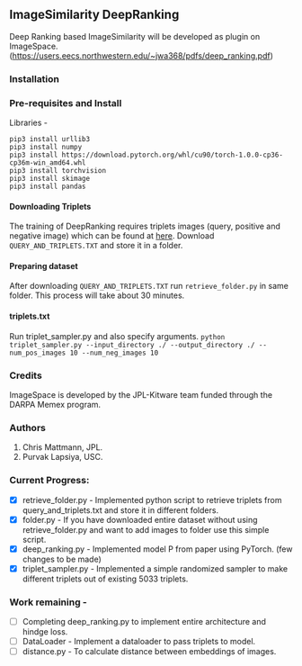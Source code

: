 ## ImageSimilarity DeepRanking
Deep Ranking based ImageSimilarity will be developed as plugin on ImageSpace.
(https://users.eecs.northwestern.edu/~jwa368/pdfs/deep_ranking.pdf)

### Installation 
### Pre-requisites and Install

Libraries -
```
pip3 install urllib3
pip3 install numpy
pip3 install https://download.pytorch.org/whl/cu90/torch-1.0.0-cp36-cp36m-win_amd64.whl
pip3 install torchvision
pip3 install skimage
pip3 install pandas
```
#### Downloading Triplets
The training of DeepRanking requires triplets images (query, positive and negative image) which can be found at [here](https://sites.google.com/site/imagesimilaritydata/download). Download ```QUERY_AND_TRIPLETS.TXT``` and store it in a folder.

#### Preparing dataset
After downloading ```QUERY_AND_TRIPLETS.TXT``` run ```retrieve_folder.py``` in same folder. This process will take about 30 minutes.

#### triplets.txt
Run triplet_sampler.py and also specify arguments.
``` python triplet_sampler.py --input_directory ./ --output_directory ./ --num_pos_images 10 --num_neg_images 10 ```

### Credits
ImageSpace is developed by the JPL-Kitware team funded through the DARPA Memex program. 

### Authors
1. Chris Mattmann, JPL.
2. Purvak Lapsiya, USC.

### Current Progress:
- [x] retrieve_folder.py - Implemented python script to retrieve triplets from query_and_triplets.txt and store it in different folders.
- [x] folder.py - If you have downloaded entire dataset without using retrieve_folder.py and want to add images to folder use this simple script.
- [x] deep_ranking.py - Implemented model P from paper using PyTorch. (few changes to be made)
- [x] triplet_sampler.py - Implemented a simple randomized sampler to make different triplets out of existing 5033 triplets.

### Work remaining -
- [ ] Completing deep_ranking.py to implement entire architecture and hindge loss.
- [ ] DataLoader - Implement a dataloader to pass triplets to model.
- [ ] distance.py - To calculate distance between embeddings of images.
